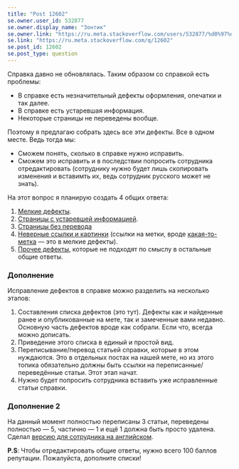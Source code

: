 ```yaml
---
title: "Post 12602"
se.owner.user_id: 532877
se.owner.display_name: "Зонтик"
se.owner.link: "https://ru.meta.stackoverflow.com/users/532877/%d0%97%d0%be%d0%bd%d1%82%d0%b8%d0%ba"
se.link: "https://ru.meta.stackoverflow.com/q/12602"
se.post_id: 12602
se.post_type: question
---
```

<p>Справка давно не обновлялась. Таким образом со справкой есть проблемы:</p>
<ul>
<li>В справке есть незначительный дефекты оформления, опечатки и так далее.</li>
<li>В справке есть устаревшая информация.</li>
<li>Некоторые страницы не переведены вообще.</li>
</ul>
<p>Поэтому я предлагаю собрать здесь все эти дефекты. Все в одном месте. Ведь тогда мы:</p>
<ul>
<li>Сможем понять, сколько в справке нужно исправить.</li>
<li>Сможем это исправить и в последствии попросить сотрудника отредактировать (сотруднику нужно будет лишь скопировать изменения и вставимть их, ведь сотрудник русского может не знать).</li>
</ul>
<p>На этот вопрос я планирую создать 4 общих ответа:</p>
<ol>
<li><a href="https://ru.meta.stackoverflow.com/a/12605/532877">Мелкие дефекты</a>.</li>
<li><a href="https://ru.meta.stackoverflow.com/a/12603/532877">Страницы с устаревшей информацией</a>.</li>
<li><a href="https://ru.meta.stackoverflow.com/a/12604/532877">Страницы без перевода</a></li>
<li><a href="https://ru.meta.stackoverflow.com/a/12745/532877">Неверные ссылки и картинки</a> (ссылки на метки, вроде <a href="https://ru.stackoverflow.com/questions/tagged/%d0%ba%d0%b0%d0%ba%d0%b0%d1%8f-%d1%82%d0%be-%d0%bc%d0%b5%d1%82%d0%ba%d0%b0" class="post-tag" title="показать вопросы с меткой [какая-то-метка]" aria-label="показать вопросы с меткой [какая-то-метка]" rel="tag" aria-labelledby="tag-какая-то-метка-tooltip-container">какая-то-метка</a> — это в мелкие дефекты).</li>
<li><a href="https://ru.meta.stackoverflow.com/a/12609/532877">Прочее дефекты</a>, которые не подходят по смыслу в остальные общие ответы.</li>
</ol>
<h3><strong>Дополнение</strong></h3>
<p>Исправление дефектов в справке можно разделить на несколько этапов:</p>
<ol>
<li>Составления списка дефектов (это тут). Дефекты как и найденные ранее и опубликованные на мете, так  и замеченные вами недавно. Основную часть дефектов вроде как собрали. Если что, всегда можно дописать.</li>
<li>Приведение этого списка в единый и простой вид.</li>
<li>Переписывание/перевод статьей справки, которые в этом нуждаются. Это в отдельных постах на нашей мете, но из этого топика обязательно должны быть ссылки на переписанные/переведённые статьи. Этот этап начат.</li>
<li>Нужно будет попросить сотрудника вставить уже исправленные статьи справки.</li>
</ol>
<h3>Дополнение 2</h3>
<p>На данный момент полностью переписаны 3 статьи, переведены полностью — 5, частично — 1 и ещё 1 должна быть просто удалена. Сделал <a href="https://ru.meta.stackoverflow.com/a/13149/532877">версию для сотрудника на английском</a>.</p>
<p><strong>P.S</strong>: Чтобы отредактировать общие ответы, нужно всего 100 баллов репутации. Пожалуйста, дополните списки!</p>
